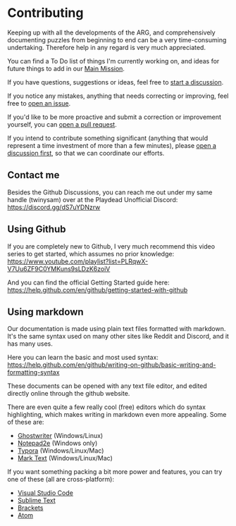 # Contributing

Keeping up with all the developments of the ARG, and comprehensively documenting puzzles from beginning to end can be a very time-consuming undertaking. Therefore help in any regard is very much appreciated.

You can find a To Do list of things I'm currently working on, and ideas for future things to add in our [Main Mission](https://github.com/twinysam/INSIDE-ARG/projects/2).

If you have questions, suggestions or ideas, feel free to [start a discussion](https://github.com/twinysam/INSIDE-ARG/discussions).

If you notice any mistakes, anything that needs correcting or improving, feel free to [open an issue](https://github.com/twinysam/INSIDE-ARG/issues/new).

If you'd like to be more proactive and submit a correction or improvement yourself, you can [open a pull request](https://docs.github.com/en/free-pro-team@latest/github/collaborating-with-issues-and-pull-requests/about-pull-requests).

If you intend to contribute something significant (anything that would represent a time investment of more than a few minutes), please [open a discussion first](https://github.com/twinysam/INSIDE-ARG/discussions), so that we can coordinate our efforts.

## Contact me

Besides the Github Discussions, you can reach me out under my same handle (twinysam) over at the Playdead Unofficial Discord: https://discord.gg/dS7uYDNzrw 

## Using Github

If you are completely new to Github, I very much recommend this video series to get started, which assumes no prior knowledge: https://www.youtube.com/playlist?list=PLRqwX-V7Uu6ZF9C0YMKuns9sLDzK6zoiV

And you can find the official Getting Started guide here: https://help.github.com/en/github/getting-started-with-github

## Using markdown

Our documentation is made using plain text files formatted with markdown. It's the same syntax used on many other sites like Reddit and Discord, and it has many uses.

Here you can learn the basic and most used syntax: https://help.github.com/en/github/writing-on-github/basic-writing-and-formatting-syntax

These documents can be opened with any text file editor, and edited directly online through the github website.

There are even quite a few really cool (free) editors which do syntax highlighting, which makes writing in markdown even more appealing. Some of these are:

- [Ghostwriter](https://wereturtle.github.io/ghostwriter/) (Windows/Linux)
- [Notepad2e](https://github.com/ProgerXP/Notepad2e) (Windows only)
- [Typora](https://typora.io/) (Windows/Linux/Mac)
- [Mark Text](https://marktext.app/) (Windows/Linux/Mac)

If you want something packing a bit more power and features, you can try one of these (all are cross-platform):

- [Visual Studio Code](https://code.visualstudio.com/)
- [Sublime Text](https://www.sublimetext.com)
- [Brackets](http://brackets.io/)
- [Atom](https://atom.io/)